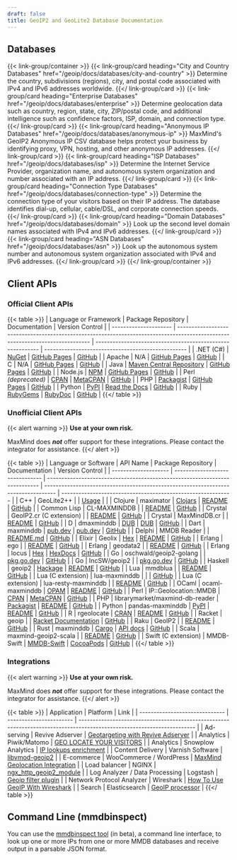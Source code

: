 ```yaml
---
draft: false
title: GeoIP2 and GeoLite2 Database Documentation
---
```


## Databases

{{< link-group/container >}}
  {{< link-group/card heading="City and Country Databases" href="/geoip/docs/databases/city-and-country" >}}
    Determine the country, subdivisions (regions), city, and postal code associated with IPv4 and
    IPv6 addresses worldwide.
  {{</ link-group/card >}}
  {{< link-group/card heading="Enterprise Databases" href="/geoip/docs/databases/enterprise" >}}
    Determine geolocation data such as country, region, state,
    city, ZIP/postal code, and additional intelligence such as confidence
    factors, ISP, domain, and connection type.
  {{</ link-group/card >}}
  {{< link-group/card heading="Anonymous IP Databases" href="/geoip/docs/databases/anonymous-ip" >}}
    MaxMind's GeoIP2 Anonymous IP CSV database helps protect your
    business by identifying proxy, VPN, hosting, and other anonymous IP
    addresses.
  {{</ link-group/card >}}
  {{< link-group/card heading="ISP Databases" href="/geoip/docs/databases/isp" >}}
    Determine the Internet Service Provider, organization name,
    and autonomous system organization and number associated with an IP
    address.
  {{</ link-group/card >}}
  {{< link-group/card heading="Connection Type Databases" href="/geoip/docs/databases/connection-type" >}}
    Determine the connection type of your visitors based on
    their IP address. The database identifies dial-up, cellular, cable/DSL,
    and corporate connection speeds.
  {{</ link-group/card >}}
  {{< link-group/card heading="Domain Databases" href="/geoip/docs/databases/domain" >}}
    Look up the second level domain names associated with IPv4
    and IPv6 addresses.
  {{</ link-group/card >}}
  {{< link-group/card heading="ASN Databases" href="/geoip/docs/databases/asn" >}}
    Look up the autonomous system number and autonomous system
    organization associated with IPv4 and IPv6 addresses.
  {{</ link-group/card >}}
{{</ link-group/container >}}

## Client APIs

### Official Client APIs

{{< table >}}
| Language or Framework | Package Repository                                                                                                            | Documentation                                              | Version Control                                    |
| --------------------- | ----------------------------------------------------------------------------------------------------------------------------- | ---------------------------------------------------------- | -------------------------------------------------- |
| .NET (C#)             | [NuGet](https://www.nuget.org/packages/MaxMind.GeoIP2/)                                                                       | [GitHub Pages](https://maxmind.github.io/GeoIP2-dotnet/)   | [GitHub](https://github.com/maxmind/GeoIP2-dotnet) |
| Apache                | N/A                                                                                                                           | [GitHub Pages](https://maxmind.github.io/mod_maxminddb/)   | [GitHub](https://github.com/maxmind/mod_maxminddb) |
| C                     | N/A                                                                                                                           | [GitHub Pages](https://maxmind.github.io/libmaxminddb/)    | [GitHub](https://github.com/maxmind/libmaxminddb)  |
| Java                  | [Maven Central Repository](https://search.maven.org/#search%7Cga%7C1%7Cg%3A%22com.maxmind.geoip2%22%20AND%20a%3A%22geoip2%22) | [GitHub Pages](https://maxmind.github.io/GeoIP2-java/)     | [GitHub](https://github.com/maxmind/GeoIP2-java)   |
| Node.js               | [NPM](https://npmjs.com/package/@maxmind/geoip2-node)                                                                         | [GitHub Pages](https://maxmind.github.io/GeoIP2-node/)     | [GitHub](https://github.com/maxmind/GeoIP2-node)   |
| Perl _(deprecated)_   | [CPAN](https://metacpan.org/release/GeoIP2)                                                                                   | [MetaCPAN](https://metacpan.org/release/GeoIP2)            | [GitHub](https://github.com/maxmind/GeoIP2-perl)   |
| PHP                   | [Packagist](https://packagist.org/packages/geoip2/geoip2)                                                                     | [GitHub Pages](https://maxmind.github.io/GeoIP2-php/)      | [GitHub](https://github.com/maxmind/GeoIP2-php)    |
| Python                | [PyPI](https://pypi.python.org/pypi/geoip2)                                                                                   | [Read the Docs](https://geoip2.readthedocs.org/en/latest/) | [GitHub](https://github.com/maxmind/GeoIP2-python) |
| Ruby                  | [RubyGems](https://rubygems.org/gems/maxmind-geoip2)                                                                          | [RubyDoc](https://www.rubydoc.info/gems/maxmind-geoip2)    | [GitHub](https://github.com/maxmind/GeoIP2-ruby)   |
{{</ table >}}

### Unofficial Client APIs

{{< alert warning >}}
**Use at your own risk.**

MaxMind does **_not_** offer support for these integrations. Please contact the
integrator for assistance.
{{</ alert >}}


{{< table >}}
| Language or Software | API Name                        | Package Repository                                                          | Documentation                                                                      | Version Control                                              |
| -------------------- | ------------------------------- | --------------------------------------------------------------------------- | ---------------------------------------------------------------------------------- | ------------------------------------------------------------ |
| C++                  | GeoLite2++                      |                                                                             | [Usage](https://www.ccoderun.ca/GeoLite2++/api/usage.html)                         |                                                              |
| Clojure              | maximator                       | [Clojars](https://clojars.org/com.oscaro/maximator)                         | [README](https://github.com/oscaro/maximator/blob/master/README.md)                | [GitHub](https://github.com/oscaro/maximator)                |
| Common Lisp          | CL-MAXMINDDB                    |                                                                             | [README](https://github.com/turtle-bazon/cl-maxminddb/blob/hg/README.md)           | [GitHub](https://github.com/turtle-bazon/cl-maxminddb)       |
| Crystal              | GeoIP2.cr (C extension)         |                                                                             | [README](https://github.com/delef/geoip2.cr/blob/master/README.md)                 | [GitHub](https://github.com/delef/geoip2.cr)                 |
| Crystal              | MaxMindDB.cr                    |                                                                             | [README](https://github.com/delef/maxminddb.cr/blob/master/README.md)              | [GitHub](https://github.com/delef/maxminddb.cr)              |
| D                    | dmaxminddb                      | [DUB](https://code.dlang.org/packages/dmaxminddb)                           | [DUB](https://code.dlang.org/packages/dmaxminddb)                                  | [GitHub](https://github.com/maxpoulin64/dmaxminddb)          |
| Dart                 | maxminddb                       | [pub.dev](https://pub.dev/packages/maxminddb)                               | [pub.dev](https://pub.dev/documentation/maxminddb/latest/)                         | [GitHub](https://github.com/fischerscode/dart-maxmindDB)     |
| Delphi               | MMDB Reader                     |                                                                             | [README.md](https://github.com/optinsoft/MMDBReader/blob/master/README.md)         | [GitHub](https://github.com/optinsoft/MMDBReader)            |
| Elixir               | Geolix                          | [Hex](https://hex.pm/packages/geolix)                                       | [README](https://github.com/mneudert/geolix/blob/master/README.md)                 | [GitHub](https://github.com/mneudert/geolix)                 |
| Erlang               | ego                             |                                                                             | [README](https://github.com/jflatow/ego/blob/master/README)                        | [GitHub](https://github.com/jflatow/ego/tree/master)         |
| Erlang               | geodata2                        |                                                                             | [README](https://github.com/brigadier/geodata2/blob/master/README.md)              | [GitHub](https://github.com/brigadier/geodata2)              |
| Erlang               | locus                           | [Hex](https://hex.pm/packages/locus)                                        | [HexDocs](https://hexdocs.pm/locus/)                                               | [GitHub](https://github.com/g-andrade/locus)                 |
| Go                   | oschwald/geoip2-golang          |                                                                             | [pkg.go.dev](https://pkg.go.dev/github.com/oschwald/geoip2-golang?tab=doc)         | [GitHub](https://github.com/oschwald/geoip2-golang)          |
| Go                   | IncSW/geoip2                    |                                                                             | [pkg.go.dev](https://pkg.go.dev/github.com/IncSW/geoip2?tab=doc)                   | [GitHub](https://github.com/IncSW/geoip2)                    |
| Haskell              | geoip2                          | [Hackage](https://hackage.haskell.org/package/geoip2)                       | [README](https://github.com/ondrap/geoip2/blob/master/README.md)                   | [GitHub](https://github.com/ondrap/geoip2)                   |
| Lua                  | mmdblua                         |                                                                             | [README](https://github.com/daurnimator/mmdblua/blob/master/README.md)             | [GitHub](https://github.com/daurnimator/mmdblua)             |
| Lua (C extension)    | lua-maxminddb                   |                                                                             |                                                                                    | [GitHub](https://github.com/fabled/lua-maxminddb)            |
| Lua (C extension)    | lua-resty-maxminddb             |                                                                             | [README](https://github.com/anjia0532/lua-resty-maxminddb/blob/master/README.md)   | [GitHub](https://github.com/anjia0532/lua-resty-maxminddb)   |
| OCaml                | ocaml-maxminddb                 | [OPAM](https://opam.ocaml.org/packages/maxminddb/)                          | [README](https://github.com/fxfactorial/ocaml-maxminddb/blob/master/README.md)     | [GitHub](https://github.com/fxfactorial/ocaml-maxminddb)     |
| Perl                 | IP::Geolocation::MMDB           | [CPAN](https://metacpan.org/pod/IP::Geolocation::MMDB)                      | [MetaCPAN](https://metacpan.org/pod/IP::Geolocation::MMDB)                         | [GitHub](https://github.com/voegelas/IP-Geolocation-MMDB)    |
| PHP                  | librarymarket/maxmind-db-reader | [Packagist](https://packagist.org/packages/librarymarket/maxmind-db-reader) | [README](https://github.com/librarymarket/maxmind-db-reader/blob/1.0.x/README.md)  | [GitHub](https://github.com/librarymarket/maxmind-db-reader) |
| Python               | pandas-maxminddb                | [PyPI](https://pypi.org/project/pandas-maxminddb/)                          | [README](https://github.com/andrusha/pandas-maxminddb/blob/main/README.md)         | [GitHub](https://github.com/andrusha/pandas-maxminddb)       |
| R                    | rgeolocate                      | [CRAN](https://cran.r-project.org/web/packages/rgeolocate/index.html)       | [README](https://github.com/Ironholds/rgeolocate/blob/master/README.md)            | [GitHub](https://github.com/Ironholds/rgeolocate)            |
| Racket               | geoip                           |                                                                             | [Racket Documentation](https://docs.racket-lang.org/geoip/index.html)              | [GitHub](https://github.com/Bogdanp/racket-geoip)            |
| Raku                 | GeoIP2                          |                                                                             | [README](https://github.com/bbkr/GeoIP2/blob/master/README.md)                     | [GitHub](https://github.com/bbkr/GeoIP2)                     |
| Rust                 | maxminddb                       | [Cargo](https://crates.io/crates/maxminddb)                                 | [API docs](https://oschwald.github.io/maxminddb-rust/maxminddb/struct.Reader.html) | [GitHub](https://github.com/oschwald/maxminddb-rust)         |
| Scala                | maxmind-geoip2-scala            |                                                                             | [README](https://github.com/Sanoma-CDA/maxmind-geoip2-scala/blob/master/README.md) | [GitHub](https://github.com/Sanoma-CDA/maxmind-geoip2-scala) |
| Swift (C extension)  | MMDB-Swift                      | [MMDB-Swift](https://cocoapods.org/pods/MMDB-Swift)                         | [CocoaPods](https://cocoapods.org/pods/MMDB-Swift)                                 | [GitHub](https://github.com/lexrus/MMDB-Swift)               |
{{</ table >}}

### Integrations

{{< alert warning >}}
<Alert type="warning">
**Use at your own risk.**

MaxMind does **_not_** offer support for these integrations. Please contact the
integrator for assistance.
{{</ alert >}}

{{< table >}}
| Application                    | Platform                | Link                                                                                                                    |
| ------------------------------ | ----------------------- | ----------------------------------------------------------------------------------------------------------------------- |
| Ad-serving                     | Revive Adserver         | [Geotargeting with Revive Adserver](https://www.revive-adserver.com/faq/geotargeting-with-revive-adserver/)             |
| Analytics                      | Piwik/Matomo            | [GEO LOCATE YOUR VISITORS](https://matomo.org/docs/geo-locate/)                                                         |
| Analytics                      | Snowplow Analytics      | [IP lookups enrichment](https://github.com/snowplow/snowplow/wiki/IP-lookups-enrichment)                                |
| Content Delivery               | Varnish Software        | [libvmod-geoip2](https://github.com/fgsch/libvmod-geoip2)                                                               |
| E-commerce                     | WooCommerce / WordPress | [MaxMind Geolocation Integration](https://docs.woocommerce.com/document/maxmind-geolocation-integration/)               |
| Load balancer                  | NGINX                   | [ngx_http_geoip2_module](https://github.com/leev/ngx_http_geoip2_module)                                                |
| Log Analyzer / Data Processing | Logstash                | [Geoip filter plugin](https://www.elastic.co/guide/en/logstash/current/plugins-filters-geoip.html)                      |
| Network Protocol Analyzer      | Wireshark               | [How To Use GeoIP With Wireshark](https://gitlab.com/wireshark/wireshark/-/wikis/HowToUseGeoIP)                         |
| Search                         | Elasticsearch           | [GeoIP processor](https://www.elastic.co/guide/en/elasticsearch/reference/current/geoip-processor.html#geoip-processor) |
{{</ table >}}

## Command Line (mmdbinspect)

You can use the [mmdbinspect tool](https://github.com/maxmind/mmdbinspect) (in
beta), a command line interface, to look up one or more IPs from one or more
MMDB databases and receive output in a parsable JSON format.
